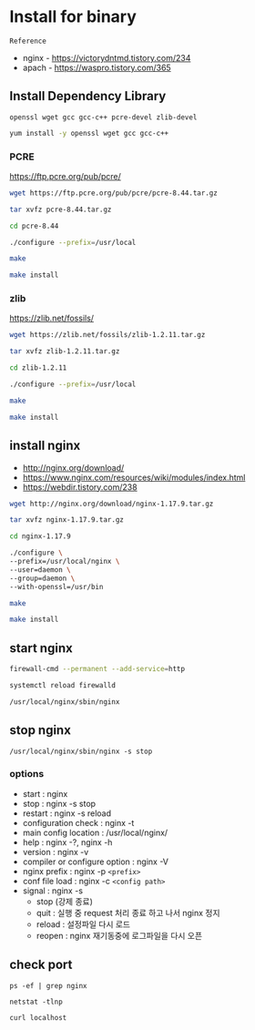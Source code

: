 # Install for binary

`Reference`

- nginx - https://victorydntmd.tistory.com/234
- apach - https://waspro.tistory.com/365

## Install Dependency Library

`openssl wget gcc gcc-c++ pcre-devel zlib-devel`

```bash
yum install -y openssl wget gcc gcc-c++
```

### PCRE

https://ftp.pcre.org/pub/pcre/

```bash
wget https://ftp.pcre.org/pub/pcre/pcre-8.44.tar.gz

tar xvfz pcre-8.44.tar.gz

cd pcre-8.44

./configure --prefix=/usr/local

make

make install
```

### zlib 

https://zlib.net/fossils/

```bash
wget https://zlib.net/fossils/zlib-1.2.11.tar.gz

tar xvfz zlib-1.2.11.tar.gz

cd zlib-1.2.11

./configure --prefix=/usr/local

make

make install
```

## install nginx

- http://nginx.org/download/
- https://www.nginx.com/resources/wiki/modules/index.html
- https://webdir.tistory.com/238

```bash
wget http://nginx.org/download/nginx-1.17.9.tar.gz

tar xvfz nginx-1.17.9.tar.gz

cd nginx-1.17.9

./configure \
--prefix=/usr/local/nginx \
--user=daemon \
--group=daemon \
--with-openssl=/usr/bin

make

make install
```

## start nginx

```bash
firewall-cmd --permanent --add-service=http

systemctl reload firewalld

/usr/local/nginx/sbin/nginx
```

## stop nginx

```
/usr/local/nginx/sbin/nginx -s stop
```

### options

- start : nginx
- stop : nginx -s stop
- restart : nginx -s reload
- configuration check : nginx -t
- main config location : /usr/local/nginx/
- help : nginx -?, nginx -h
- version : nginx -v
- compiler or configure option : nginx -V
- nginx prefix : nginx -p `<prefix>`
- conf file load : nginx -c `<config path>`
- signal : nginx -s
  - stop (강제 종료)
  - quit : 실행 중 request 처리 종료 하고 나서 nginx 정지
  - reload : 설정파일 다시 로드
  - reopen : nginx 재기동중에 로그파일을 다시 오픈

## check port

```
ps -ef | grep nginx

netstat -tlnp

curl localhost

```

